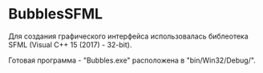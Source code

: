 # BubblesSFML

Для создания графического интерфейса использовалась библеотека SFML (Visual C++ 15 (2017) - 32-bit).

Готовая программа - "Bubbles.exe" расположена в "bin/Win32/Debug/".
